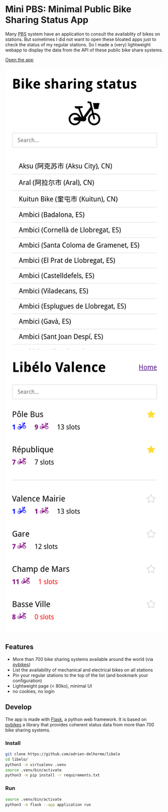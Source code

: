 # Mini PBS: Minimal Public Bike Sharing Status App

Many <abbr title="Public Bike Share">PBS</abbr> system have an application to consult the availablity
of bikes on stations. But sometimes I did not want to open these bloated apps just to check the status
of my regular stations. So I made a (very) lightweight webapp to display the data from the API of
these public bike share systems.

[Open the app](https://mini-pbs.delhor.me/)

![Home page](./screenshot1.png)
![List page](./screenshot2.png)

## Features

- More than 700 bike sharing systems available around the world (via [pybikes](https://github.com/eskerda/pybikes))
- List the availability of mechanical and electrical bikes on all stations
- Pin your regular stations to the top of the list (and bookmark your configuration)
- Lightweight page (< 80ko), minimal UI
- no cookies, no login


## Develop

The app is made with [Flask](https://flask.palletsprojects.com/en/stable/), a python web framework. It 
is based on [pybikes](https://github.com/eskerda/pybikes) a library that provides coherent status data
from more than 700 bike sharing systems.

### Install

```sh
git clone https://github.com/adrien-delhorme/libelo
cd libelo/
python3 -m virtualenv .venv
source .venv/bin/activate
python3 -m pip install -r requirements.txt
```

### Run

```sh
source .venv/bin/activate
python3 -m flask --app application run
```
